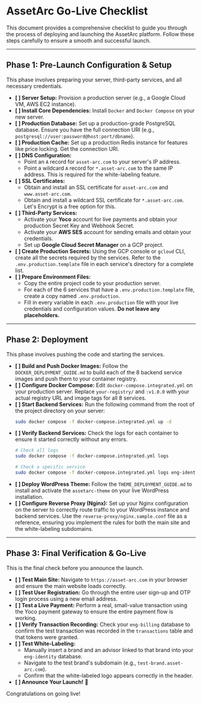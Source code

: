 # AssetArc Go-Live Checklist

This document provides a comprehensive checklist to guide you through the process of deploying and launching the AssetArc platform. Follow these steps carefully to ensure a smooth and successful launch.

---

## Phase 1: Pre-Launch Configuration & Setup

This phase involves preparing your server, third-party services, and all necessary credentials.

-   **[ ] Server Setup:** Provision a production server (e.g., a Google Cloud VM, AWS EC2 instance).
-   **[ ] Install Core Dependencies:** Install `Docker` and `Docker Compose` on your new server.
-   **[ ] Production Database:** Set up a production-grade PostgreSQL database. Ensure you have the full connection URI (e.g., `postgresql://user:password@host:port/dbname`).
-   **[ ] Production Cache:** Set up a production Redis instance for features like price locking. Get the connection URI.
-   **[ ] DNS Configuration:**
    -   Point an `A` record for `asset-arc.com` to your server's IP address.
    -   Point a wildcard `A` record for `*.asset-arc.com` to the same IP address. This is required for the white-labeling feature.
-   **[ ] SSL Certificates:**
    -   Obtain and install an SSL certificate for `asset-arc.com` and `www.asset-arc.com`.
    -   Obtain and install a wildcard SSL certificate for `*.asset-arc.com`. Let's Encrypt is a free option for this.
-   **[ ] Third-Party Services:**
    -   Activate your **Yoco** account for live payments and obtain your production Secret Key and Webhook Secret.
    -   Activate your **AWS SES** account for sending emails and obtain your credentials.
    -   Set up **Google Cloud Secret Manager** on a GCP project.
-   **[ ] Create Production Secrets:** Using the GCP console or `gcloud` CLI, create all the secrets required by the services. Refer to the `.env.production.template` file in each service's directory for a complete list.
-   **[ ] Prepare Environment Files:**
    -   Copy the entire project code to your production server.
    -   For each of the 6 services that have a `.env.production.template` file, create a copy named `.env.production`.
    -   Fill in every variable in each `.env.production` file with your live credentials and configuration values. **Do not leave any placeholders.**

---

## Phase 2: Deployment

This phase involves pushing the code and starting the services.

-   **[ ] Build and Push Docker Images:** Follow the `DOCKER_DEPLOYMENT_GUIDE.md` to build each of the 8 backend service images and push them to your container registry.
-   **[ ] Configure Docker Compose:** Edit `docker-compose.integrated.yml` on your production server. Replace `your-registry/` and `:v1.0.0` with your actual registry URL and image tags for all 8 services.
-   **[ ] Start Backend Services:** Run the following command from the root of the project directory on your server:
    ```bash
    sudo docker compose -f docker-compose.integrated.yml up -d
    ```
-   **[ ] Verify Backend Services:** Check the logs for each container to ensure it started correctly without any errors.
    ```bash
    # Check all logs
    sudo docker compose -f docker-compose.integrated.yml logs

    # Check a specific service
    sudo docker compose -f docker-compose.integrated.yml logs eng-identity
    ```
-   **[ ] Deploy WordPress Theme:** Follow the `THEME_DEPLOYMENT_GUIDE.md` to install and activate the `assetarc-theme` on your live WordPress installation.
-   **[ ] Configure Reverse Proxy (Nginx):** Set up your Nginx configuration on the server to correctly route traffic to your WordPress instance and backend services. Use the `reverse-proxy/nginx.sample.conf` file as a reference, ensuring you implement the rules for both the main site and the white-labeling subdomains.

---

## Phase 3: Final Verification & Go-Live

This is the final check before you announce the launch.

-   **[ ] Test Main Site:** Navigate to `https://asset-arc.com` in your browser and ensure the main website loads correctly.
-   **[ ] Test User Registration:** Go through the entire user sign-up and OTP login process using a new email address.
-   **[ ] Test a Live Payment:** Perform a real, small-value transaction using the Yoco payment gateway to ensure the entire payment flow is working.
-   **[ ] Verify Transaction Recording:** Check your `eng-billing` database to confirm the test transaction was recorded in the `transactions` table and that tokens were granted.
-   **[ ] Test White-Labeling:**
    -   Manually insert a brand and an advisor linked to that brand into your `eng-identity` database.
    -   Navigate to the test brand's subdomain (e.g., `test-brand.asset-arc.com`).
    -   Confirm that the white-labeled logo appears correctly in the header.
-   **[ ] Announce Your Launch!** 🚀

Congratulations on going live!
